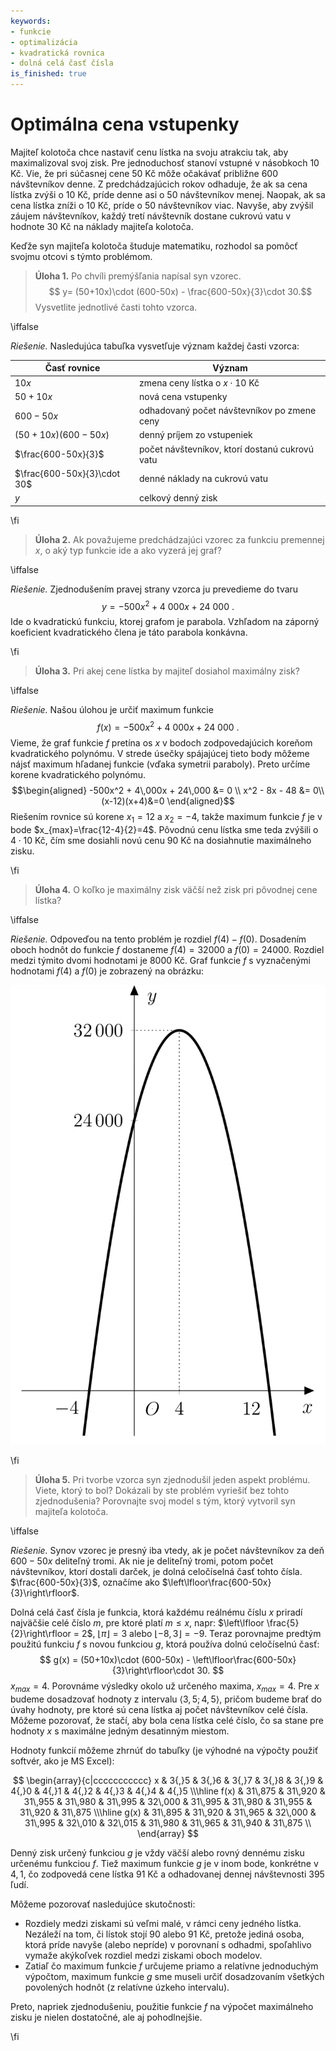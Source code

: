 ```yaml
---
keywords:
- funkcie
- optimalizácia
- kvadratická rovnica
- dolná celá časť čísla
is_finished: true
---
```


# Optimálna cena vstupenky


Majiteľ kolotoča chce nastaviť cenu lístka na svoju atrakciu tak, aby maximalizoval svoj zisk.
Pre jednoduchosť stanoví vstupné v násobkoch 10 Kč.
Vie, že pri súčasnej cene 50 Kč môže očakávať približne 600 návštevníkov denne.
Z predchádzajúcich rokov odhaduje, že ak sa cena lístka zvýši o 10 Kč, príde denne asi o 50 návštevníkov menej. Naopak, ak sa cena lístka zníži o 10 Kč, príde o 50 návštevníkov viac.
Navyše, aby zvýšil záujem návštevníkov, každý tretí návštevník dostane cukrovú vatu v hodnote 30 Kč na náklady majiteľa kolotoča.

Keďže syn majiteľa kolotoča študuje matematiku, rozhodol sa pomôcť svojmu otcovi s týmto problémom.

>**Úloha 1.** Po chvíli premýšľania napísal syn vzorec.
>$$ y= (50+10x)\cdot (600-50x) - \frac{600-50x}{3}\cdot 30.$$
>Vysvetlite jednotlivé časti tohto vzorca.

\iffalse

*Riešenie.* Nasledujúca tabuľka vysvetľuje význam každej časti vzorca:

| Časť rovnice  | Význam | 
| ------------- | ------------- | 
| $10x$ | zmena ceny lístka o $x\cdot 10\ \text{Kč}$  | 
| $50+10x$  | nová cena vstupenky  | 
| $600-50x$  | odhadovaný počet návštevníkov po zmene ceny | 
| $(50+10x)(600-50x)$ |denný príjem zo vstupeniek  | 
| $\frac{600-50x}{3}$  | počet návštevníkov, ktorí dostanú cukrovú vatu | 
| $\frac{600-50x}{3}\cdot 30$  | denné náklady na cukrovú vatu  | 
| $y$  | celkový denný zisk  | 

\fi

>**Úloha 2.** Ak považujeme predchádzajúci vzorec za funkciu premennej $x$,
o aký typ funkcie ide a ako vyzerá jej graf?

\iffalse

*Riešenie.* 
Zjednodušením pravej strany vzorca ju prevedieme do tvaru
$$
y=-500x^2+4\ 000x+24\ 000\ .
$$ 
Ide o kvadratickú funkciu, ktorej grafom je parabola.
Vzhľadom na záporný koeficient kvadratického člena je táto parabola konkávna.

\fi

>**Úloha 3.** Pri akej cene lístka by majiteľ dosiahol maximálny zisk?

\iffalse

*Riešenie.* Našou úlohou je určiť maximum funkcie
$$f(x)=-500x^2+4\ 000x+24\ 000\ .$$
Vieme, že graf funkcie $f$ pretína os $x$ v bodoch zodpovedajúcich koreňom kvadratického polynómu.
V strede úsečky spájajúcej tieto body môžeme nájsť maximum hľadanej funkcie (vďaka symetrii paraboly).
Preto určíme korene kvadratického polynómu.
$$\begin{aligned}
-500x^2 + 4\,000x + 24\,000 &= 0 \\
x^2 - 8x - 48 &= 0\\
(x-12)(x+4)&=0
\end{aligned}$$
Riešením rovnice sú korene $x_1=12$ a $x_2=-4$, takže maximum funkcie $f$ je v bode $x_{max}=\frac{12-4}{2}=4$.
Pôvodnú cenu lístka sme teda zvýšili o $4\cdot 10\ \text{Kč}$, čím sme dosiahli novú cenu $90\ \text{Kč}$ na dosiahnutie maximálneho zisku.

\fi

>**Úloha 4.** O koľko je maximálny zisk väčší než zisk pri pôvodnej cene lístka?

\iffalse

*Riešenie.* Odpoveďou na tento problém je rozdiel $f(4)-f(0)$.
Dosadením oboch hodnôt do funkcie $f$ dostaneme $f(4)=32 000$ a $f(0)=24 000$. Rozdiel medzi týmito dvomi hodnotami je $8 000\ \text{Kč}$.
Graf funkcie $f$ s vyznačenými hodnotami $f(4)$ a $f(0)$ je zobrazený na obrázku:

![Graf funkcie zisku](math4you_00012.jpg)

\fi

>**Úloha 5.** Pri tvorbe vzorca syn zjednodušil jeden aspekt problému. 
>Viete, ktorý to bol? Dokázali by ste problém vyriešiť bez tohto zjednodušenia?
>Porovnajte svoj model s tým, ktorý vytvoril syn majiteľa kolotoča.

\iffalse

*Riešenie.* Synov vzorec je presný iba vtedy, ak je počet návštevníkov za deň $600-50x$ deliteľný tromi. Ak nie je deliteľný tromi, potom počet návštevníkov, ktorí dostali darček, je dolná celočíselná časť tohto čísla. $\frac{600-50x}{3}$, označíme ako $\left\lfloor\frac{600-50x}{3}\right\rfloor$.

Dolná celá časť čísla je funkcia, ktorá každému reálnému číslu $x$ priradí najväčšie celé číslo $m$, pre ktoré platí $m\leq x$, napr: $\left\lfloor \frac{5}{2}\right\rfloor = 2$, $\left\lfloor \pi\right\rfloor = 3$ alebo $\left\lfloor -8{,}3\right\rfloor = -9$.
Teraz porovnajme predtým použitú funkciu $f$ s novou funkciou $g$, ktorá používa dolnú celočíselnú časť:
$$
g(x) = (50+10x)\cdot (600-50x) - \left\lfloor\frac{600-50x}{3}\right\rfloor\cdot 30.
$$
 $x_{max}=4$. 
 Porovnáme výsledky okolo už určeného maxima, $x_{max}=4$.
Pre $x$ budeme dosadzovať hodnoty z intervalu $\langle 3{,}5;4{,}5 \rangle$, pričom budeme brať do úvahy hodnoty, pre ktoré sú cena lístka aj počet návštevníkov celé čísla.
Môžeme pozorovať, že stačí, aby bola cena lístka celé číslo, čo sa stane pre hodnoty $x$ s maximálne jedným desatinným miestom.

Hodnoty funkcií môžeme zhrnúť do tabuľky
(je výhodné na výpočty použiť softvér, ako je MS Excel):

$$
\begin{array}{c|ccccccccccc}
x & 3{,}5 & 3{,}6 & 3{,}7 & 3{,}8 & 3{,}9 & 4{,}0 & 4{,}1 & 4{,}2 & 4{,}3 & 4{,}4 & 4{,}5 \\\hline
f(x) & 31\,875 & 31\,920 & 31\,955 & 31\,980 & 31\,995 & 32\,000 & 31\,995 & 31\,980 & 31\,955 & 31\,920 & 31\,875 \\\hline
g(x) & 31\,895 & 31\,920 & 31\,965 & 32\,000 & 31\,995 & 32\,010 & 32\,015 & 31\,980 & 31\,965 & 31\,940 & 31\,875 \\
\end{array}
$$

Denný zisk určený funkciou $g$ je vždy väčší alebo rovný dennému zisku určenému funkciou $f$. Tiež maximum funkcie $g$ je v inom bode, konkrétne v $4{,}1$, čo zodpovedá cene lístka $91\ \text{Kč}$ a odhadovanej dennej návštevnosti 395 ľudí.

Môžeme pozorovať nasledujúce skutočnosti:

- Rozdiely medzi ziskami sú veľmi malé, v rámci ceny jedného lístka. Nezáleží na tom, či lístok stojí 90 alebo 91 Kč, pretože jediná osoba, ktorá príde navyše (alebo nepríde) v porovnaní s odhadmi, spoľahlivo vymaže akýkoľvek rozdiel medzi ziskami oboch modelov.
- Zatiaľ čo maximum funkcie $f$ určujeme priamo a relatívne jednoduchým výpočtom, maximum funkcie $g$ sme museli určiť dosadzovaním všetkých povolených hodnôt (z relatívne úzkeho intervalu).

Preto, napriek zjednodušeniu, použitie funkcie $f$ na výpočet maximálneho zisku je nielen dostatočné, ale aj pohodlnejšie.

\fi

